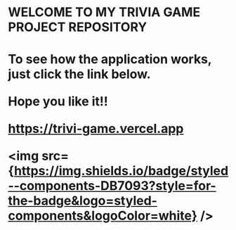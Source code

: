 <h1>WELCOME TO MY TRIVIA GAME PROJECT REPOSITORY<h1>
  
 <p>To see how the application works, just click the link below.<p>
  <p>Hope you like it!!<p>
  
https://trivi-game.vercel.app

  <img src={https://img.shields.io/badge/styled--components-DB7093?style=for-the-badge&logo=styled-components&logoColor=white} />
